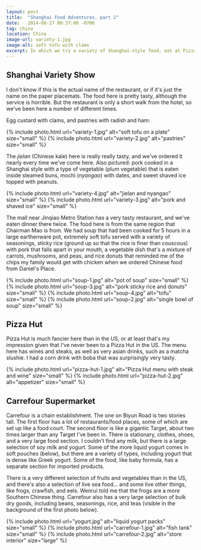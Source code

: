 ```yaml
---
layout: post
title:  "Shanghai Food Adventures, part 2"
date:   2014-08-27 00:37:00 -0700
tag: china
location: China
image-url: variety-1.jpg
image-alt: soft tofu with clams
excerpt: In which we try a variety of Shanghai-style food, eat at Pizza Hut, and peruse a nearby grocery store.
---
```

## Shanghai Variety Show

I don't know if this is the actual name of the restaurant, or if it's just the name on the paper placemats. The food here is pretty tasty, although the service is horrible. But the restaurant is only a short walk from the hotel, so we've been here a number of different times.

Egg custard with clams, and pastries with radish and ham:

<div class='img-gallery'>
{% include photo.html url="variety-1.jpg" alt="soft tofu on a plate" size="small" %}
{% include photo.html url="variety-2.jpg" alt="pastries" size="small" %}
</div>

The _jielan_ (Chinese kale) here is really really tasty, and we've ordered it nearly every time we've come here. Also pictured: pork cooked in a Shanghai style with a type of vegetable (plum vegetable) that is eaten inside steamed buns, mochi (_nyangao_) with dates, and sweet shaved ice topped with peanuts.

<div class='img-gallery'>
{% include photo.html url="variety-4.jpg" alt="jielan and nyangao" size="small" %}
{% include photo.html url="variety-3.jpg" alt="pork and shaved ice" size="small" %}
</div>

The mall near Jinqiao Metro Station has a very tasty restaurant, and we've eaten dinner there twice. The food here is from the same region that Chairman Mao is from. We had soup that had been cooked for 5 hours in a large earthenware pot, extremely soft tofu served with a variety of seasonings, sticky rice (ground up so that the rice is finer than couscous) with pork that falls apart in your mouth, a vegetable dish that's a mixture of carrots, mushrooms, and peas, and rice donuts that reminded me of the chips my family would get with chicken when we ordered Chinese food from Daniel's Place.

<div class='img-gallery'>
{% include photo.html url="soup-1.jpg" alt="pot of soup" size="small" %}
{% include photo.html url="soup-3.jpg" alt="pork sticky rice and donuts" size="small" %}
{% include photo.html url="soup-4.jpg" alt="tofu" size="small" %}
{% include photo.html url="soup-2.jpg" alt="single bowl of soup" size="small" %}
</div>

## Pizza Hut

Pizza Hut is much fancier here than in the US, or at least that's my impression given that I've never been to a Pizza Hut in the US. The menu here has wines and steaks, as well as very asian drinks, such as a matcha slushie. I had a corn drink with boba that was surprisingly very tasty.

<div class='img-gallery'>
{% include photo.html url="pizza-hut-1.jpg" alt="Pizza Hut menu with steak and wine" size="small" %}
{% include photo.html url="pizza-hut-2.jpg" alt="appetizer" size="small" %}
</div>

## Carrefour Supermarket

Carrefour is a chain establishment. The one on Biyun Road is two stories tall. The first floor has a lot of restaurants/food places, some of which are set up like a food court. The second floor is like a gigantic Target, about two times larger than any Target I've been in. There is stationary, clothes, shoes, and a very large food section. I couldn't find any milk, but there is a large selection of soy milk and yogurt. Some of the more liquid yogurt comes in soft pouches (below), but there are a variety of types, including yogurt that is dense like Greek yogurt. Some of the food, like baby formula, has a separate section for imported products.

There is a very different selection of fruits and vegetables than in the US, and there's also a selection of live sea food... and some live other things, like frogs, crawfish, and eels. Wenrui told me that the frogs are a more Southern Chinese thing. Carrefour also has a very large selection of bulk dry goods, including beans, seasonings, rice, and teas (visible in the background of the first photo below).

<div class='img-gallery'>
{% include photo.html url="yogurt.jpg" alt="liquid yogurt packs" size="small" %}
{% include photo.html url="carrefour-1.jpg" alt="fish tank" size="small" %}
{% include photo.html url="carrefour-2.jpg" alt="store interior" size="large" %}
</div>

